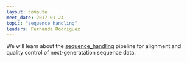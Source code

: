 ```yaml
---
layout: compute
meet_date: 2017-01-24
topic: "sequence_handling"
leaders: Fernanda Rodriguez
---
```


We will learn about the <a href="https://github.com/MorrellLAB/sequence_handling" ref="external">sequence_handling</a> pipeline for alignment and quality control of next-generatation sequence data.
